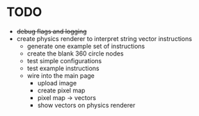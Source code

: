 # TODO

- ~~debug flags and logging~~
- create physics renderer to interpret string vector instructions
    - generate one example set of instructions
    - create the blank 360 circle nodes
    - test simple configurations
    - test example instructions
    - wire into the main page
        - upload image
        - create pixel map
        - pixel map -> vectors
        - show vectors on physics renderer

